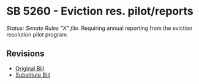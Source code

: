 # SB 5260 - Eviction res. pilot/reports
*Status: Senate Rules "X" file.*
Requiring annual reporting from the eviction resolution pilot program.

## Revisions
* [Original Bill](1/)
* [Substitute Bill](S/)
